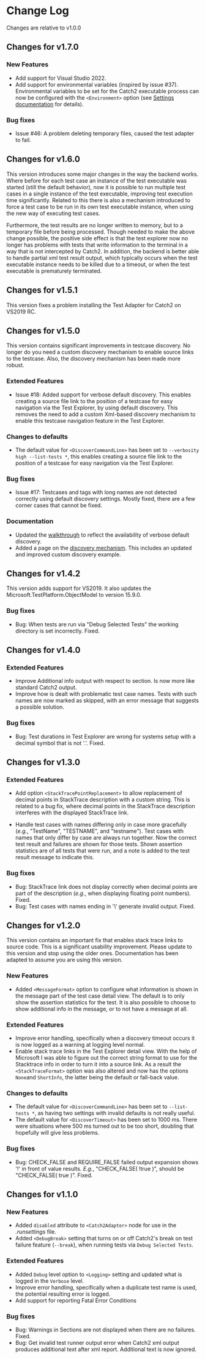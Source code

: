 # Change Log

Changes are relative to v1.0.0

## Changes for v1.7.0

### New Features

- Add support for Visual Studio 2022.
- Add support for environmental variables (inspired by issue #37). Environmental variables to be set for the Catch2 executable process can now be configured with the `<Environment>` option (see [Settings documentation](Settings.md#environment) for details).

### Bug fixes

- Issue #46: A problem deleting temporary files, caused the test adapter to fail.

## Changes for v1.6.0

This version introduces some major changes in the way the backend works. Where before for each test case an instance of the test executable was started (still the default behavior), now it is possible to run multiple test cases in a single instance of the test executable, improving test execution time significantly. Related to this there is also a mechanism introduced to force a test case to be run in its own test executable instance, when using the new way of executing test cases.

Furthermore, the test results are no longer written to memory, but to a temporary file before being processed. Though needed to make the above change possible, the positive side effect is that the test explorer now no longer has problems with tests that write information to the terminal in a way that is not intercepted by Catch2. In addition, the backend is better able to handle partial xml test result output, which typically occurs when the test executable instance needs to be killed due to a timeout, or when the test executable is prematurely terminated.

## Changes for v1.5.1

This version fixes a problem installing the Test Adapter for Catch2 on VS2019 RC.

## Changes for v1.5.0

This version contains significant improvements in testcase discovery. No longer do you need a custom discovery mechanism to enable source links to the testcase. Also, the discovery mechanism has been made more robust.

### Extended Features

- Issue #18: Added support for verbose default discovery. This enables creating a source file link to the position of a testcase for easy navigation via the Test Explorer, by using default discovery. This removes the need to add a custom Xml-based discovery mechanism to enable this testcase navigation feature in the Test Explorer.

### Changes to defaults

- The default value for `<DiscoverCommandLine>` has been set to `--verbosity high --list-tests *`, this enables creating a source file link to the position of a testcase for easy navigation via the Test Explorer.

### Bug fixes

- Issue #17: Testcases and tags with long names are not detected correctly using default discovery settings. Mostly fixed, there are a few corner cases that cannot be fixed.

### Documentation

- Updated the [walkthrough](Walkthrough.md) to reflect the availability of verbose default discovery.
- Added a page on the [discovery mechanism](Discovery.md). This includes an updated and improved custom discovery example.

## Changes for v1.4.2

This version adds support for VS2019. It also updates the Microsoft.TestPlatform.ObjectModel to version 15.9.0.

### Bug fixes

- Bug: When tests are run via "Debug Selected Tests" the working directory is set incorrectly. Fixed.

## Changes for v1.4.0

### Extended Features

- Improve Additional info output with respect to section. Is now more like standard Catch2 output.
- Improve how is dealt with problematic test case names. Tests with such names are now marked as skipped, with an error message that suggests a possible solution.  

### Bug fixes

- Bug: Test durations in Test Explorer are wrong for systems setup with a decimal symbol that is not '.'. Fixed.

## Changes for v1.3.0

### Extended Features

- Add option `<StackTracePointReplacement>` to allow replacement of decimal points in StackTrace description with a custom string. This is related to a bug fix, where decimal points in the StackTrace description interferes with the displayed StackTrace link.

- Handle test cases with names differing only in case more gracefully (_e.g._, "TestName", "TESTNAME", and "testname"). Test cases with names that only differ by case are always run together. Now the correct test result and failures are shown for those tests. Shown assertion statistics are of all tests that were run, and a note is added to the test result message to indicate this.

### Bug fixes

- Bug: StackTrace link does not display correctly when decimal points are part of the description (_e.g._, when displaying floating point numbers). Fixed.
- Bug: Test cases with names ending in '\\' generate invalid output. Fixed.

## Changes for v1.2.0

This version contains an important fix that enables stack trace links to source code. This is a significant usability improvement. Please update to this version and stop using the older ones. Documentation has been adapted to assume you are using this version.

### New Features

- Added `<MessageFormat>` option to configure what information is shown in the message part of the test case detail view. The default is to only show the assertion statistics for the test. It is also possible to choose to show additional info in the message, or to not have a message at all.

### Extended Features

- Improve error handling, specifically when a discovery timeout occurs it is now logged as a warning at logging level normal.
- Enable stack trace links in the Test Explorer detail view. With the help of Microsoft I was able to figure out the correct string format to use for the Stacktrace info in order to turn it into a source link. As a result the `<StackTraceFormat>` option was also altered and now has the options `None`and `ShortInfo`, the latter being the default or fall-back value.

### Changes to defaults

- The default value for `<DiscoverCommandLine>` has been set to `--list-tests *`, as having two settings with invalid defaults is not really useful.
- The default value for `<DiscoverTimeout>` has been set to 1000 ms. There were situations where 500 ms turned out to be too short, doubling that hopefully will give less problems.

### Bug fixes

- Bug: CHECK_FALSE and REQUIRE_FALSE failed output expansion shows '!' in front of value results. _E.g._, "CHECK_FALSE( !true )", should be "CHECK_FALSE( true )". Fixed.

## Changes for v1.1.0

### New Features

- Added `disabled` attribute to `<Catch2Adapter>` node for use in the _.runsettings_ file.
- Added `<DebugBreak>` setting that turns on or off Catch2's break on test failure feature (`--break`), when running tests via `Debug Selected Tests`.

### Extended Features

 - Added `Debug` level option to `<Logging>` setting and updated what is logged in the `Verbose` level.
 - Improve error handling, specifically when a duplicate test name is used, the potential resulting error is logged.
 - Add support for reporting Fatal Error Conditions

 ### Bug fixes

 - Bug: Warnings in Sections are not displayed when there are no failures. Fixed.
 - Bug: Get invalid test runner output error when Catch2 xml output produces additional text after xml report. Additional text is now ignored.
